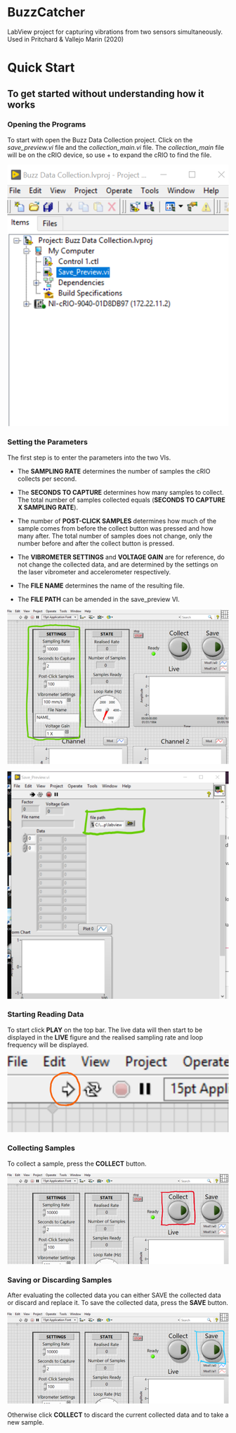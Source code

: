 # BuzzCatcher
LabView project for capturing vibrations from two sensors simultaneously. Used in Pritchard &amp; Vallejo Marin (2020)

# Quick Start

## To get started without understanding how it works

### Opening the Programs

To start with open the Buzz Data Collection project. Click on the *save_preview.vi* file and the *collection_main.vi* file. The *collection_main* file will be on the cRIO device, so use + to expand the cRIO to find the file.


![Started](/images/root.png)


### Setting the Parameters

The first step is to enter the parameters into the two VIs.

* The **SAMPLING RATE** determines the number of samples the cRIO collects per second. 

* The **SECONDS TO CAPTURE** determines how many samples to collect. The total number of samples collected equals (**SECONDS TO CAPTURE X SAMPLING RATE**). 

* The number of **POST-CLICK SAMPLES** determines how much of the sample comes from before the collect button was pressed and how many after. The total number of samples does not change, only the number before and after the collect button is pressed. 

* The **VIBROMETER SETTINGS** and **VOLTAGE GAIN** are for reference, do not change the collected data, and are determined by the settings on the laser vibrometer and accelerometer respectively.  

* The **FILE NAME**  determines the name of the resulting file. 

* The **FILE PATH** can be amended in the save_preview VI.


![Settings](/images/settings1.png)

![Settings](/images/settings2.png)


### Starting Reading Data

To start click **PLAY** on the top bar. The live data will then start to be displayed in the **LIVE** figure and the realised sampling rate and loop frequency will be displayed.
 
 
![Play](/images/play.png)


### Collecting Samples

To collect a sample, press the **COLLECT** button.


![Collect](/images/collect.png)


### Saving or Discarding Samples

After evaluating the collected data you can either SAVE the collected data or discard and replace it.
To save the collected data, press the **SAVE** button.
 
 
![Save](/images/save.png)


Otherwise click **COLLECT** to discard the current collected data and to take a new sample.

